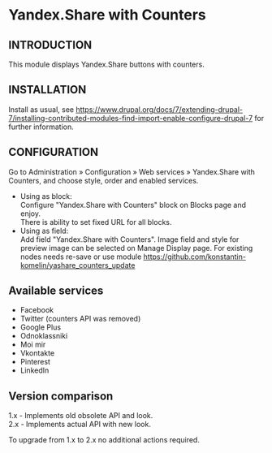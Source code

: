 Yandex.Share with Counters
==========================

INTRODUCTION
------------
This module displays Yandex.Share buttons with counters.

INSTALLATION
------------
Install as usual, see
https://www.drupal.org/docs/7/extending-drupal-7/installing-contributed-modules-find-import-enable-configure-drupal-7
for further information.

CONFIGURATION
-------------
Go to
Administration » Configuration » Web services » Yandex.Share with Counters,
and choose style, order and enabled services.

 * Using as block:  
   Configure "Yandex.Share with Counters" block on Blocks page and enjoy.  
   There is ability to set fixed URL for all blocks.
 * Using as field:  
   Add field "Yandex.Share with Counters". Image field and style for preview
   image can be selected on Manage Display page. For existing nodes needs
   re-save or use module
   https://github.com/konstantin-komelin/yashare_counters_update

Available services
------------------
 * Facebook
 * Twitter (counters API was removed)
 * Google Plus
 * Odnoklassniki
 * Moi mir
 * Vkontakte
 * Pinterest
 * LinkedIn

Version comparison
------------------

1.x - Implements old obsolete API and look.  
2.x - Implements actual API with new look.

To upgrade from 1.x to 2.x no additional actions required.
